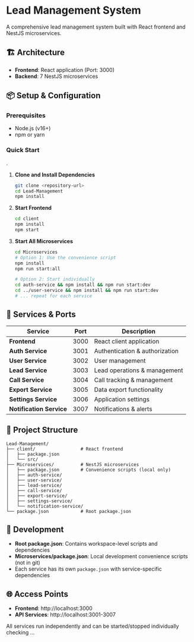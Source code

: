 # Lead Management System

A comprehensive lead management system built with React frontend and NestJS microservices.

## 🏗️ Architecture

- **Frontend**: React application (Port: 3000)
- **Backend**: 7 NestJS microservices

## 📦 Setup & Configuration

### Prerequisites

- Node.js (v16+)
- npm or yarn

### Quick Start
.
1. **Clone and Install Dependencies**

   ```bash
   git clone <repository-url>
   cd Lead-Management
   npm install
   ```

2. **Start Frontend**

   ```bash
   cd client
   npm install
   npm start
   ```

3. **Start All Microservices**

   ```bash
   cd Microservices
   # Option 1: Use the convenience script
   npm install
   npm run start:all

   # Option 2: Start individually
   cd auth-service && npm install && npm run start:dev
   cd ../user-service && npm install && npm run start:dev
   # ... repeat for each service
   ```

## 🚀 Services & Ports

| Service                  | Port | Description                    |
| ------------------------ | ---- | ------------------------------ |
| **Frontend**             | 3000 | React client application       |
| **Auth Service**         | 3001 | Authentication & authorization |
| **User Service**         | 3002 | User management                |
| **Lead Service**         | 3003 | Lead operations & management   |
| **Call Service**         | 3004 | Call tracking & management     |
| **Export Service**       | 3005 | Data export functionality      |
| **Settings Service**     | 3006 | Application settings           |
| **Notification Service** | 3007 | Notifications & alerts         |

## 📁 Project Structure

```
Lead-Management/
├── client/                 # React frontend
│   ├── package.json
│   └── src/
├── Microservices/          # NestJS microservices
│   ├── package.json        # Convenience scripts (local only)
│   ├── auth-service/
│   ├── user-service/
│   ├── lead-service/
│   ├── call-service/
│   ├── export-service/
│   ├── settings-service/
│   └── notification-service/
└── package.json            # Root package.json
```

## 🔧 Development

- **Root package.json**: Contains workspace-level scripts and dependencies
- **Microservices/package.json**: Local development convenience scripts (not in git)
- Each service has its own `package.json` with service-specific dependencies

## 🌐 Access Points

- **Frontend**: http://localhost:3000
- **API Services**: http://localhost:3001-3007

All services run independently and can be started/stopped individually
checking ...
